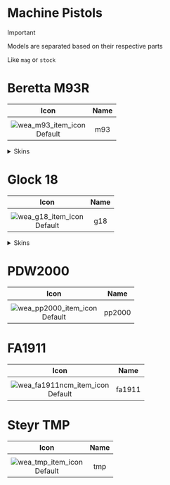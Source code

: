 # Machine Pistols

> [!IMPORTANT]
> Models are separated based on their respective parts
>
> Like `mag` or `stock`

# Beretta M93R

| Icon | Name |
| :--: | :--: | 
| | | | | 
![wea_m93_item_icon](https://github.com/user-attachments/assets/4453ce2e-7788-41ef-973f-6c1a221be03e)<br> Default | m93 | 

<details>
<summary> Skins </summary>

| Icon | Name |
| :--: | :--: |
| | 
| Icon | Name |
![wea_m93wgdiamond_item_icon](https://github.com/user-attachments/assets/0b47f3f7-52e5-4f00-9904-3defd6da05da)<br> wgdiamond | m93wgdiamond | 
| Icon | Name |
![wea_m93iridescent_item_icon](https://github.com/user-attachments/assets/ef1ab594-62bb-4225-92bd-6551071d46c1)<br> iridescent | m93iridescent | 
| Icon | Name |
![wea_m933kingdoms_item_icon](https://github.com/user-attachments/assets/b64eb208-8c6c-4c57-9126-f3f647ea32e5)<br> kingdoms | m93kingdoms | 
| Icon | Name |
![wea_m93battlepass_item_icon](https://github.com/user-attachments/assets/03e067b4-f85a-44d8-b26f-b8a774ff44c7)<br> battlepass | m93battlepass | 
| Icon | Name |
![wea_m93dystopian_item_icon](https://github.com/user-attachments/assets/6532b25c-e529-4405-8d17-667db8b6395a)<br> dystopian | m93dystopian | 
| Icon | Name |
![wea_m93gold_item_icon](https://github.com/user-attachments/assets/dac3a0bd-e842-4804-baac-4ca5d56901e4)<br> gold | m93gold | 
| Icon | Name |
![wea_m93wggold_item_icon](https://github.com/user-attachments/assets/45a5cfe6-e8e7-45c9-a823-4d4ac1219d74)<br> wggold | m93wggold | 

</details>

# Glock 18

| Icon | Name |
| :--: | :--: | 
| | | | | 
![wea_g18_item_icon](https://github.com/user-attachments/assets/5407ecc2-8552-4123-ac5f-b620646598ef)<br> Default | g18 | 

<details>
<summary> Skins </summary>

| Icon | Name |
| :--: | :--: |
| | 
| Icon | Name |
![wea_g18animal_item_icon](https://github.com/user-attachments/assets/b682c5ec-17f9-43a0-9759-6ed6788db974)<br> Default | g18 | 
| Icon | Name |
![wea_g18bluejade_item_icon](https://github.com/user-attachments/assets/e48383b5-2fd8-4964-aa07-7db08ebfee74)<br> Default | g18 | 
| Icon | Name |
![wea_g18deatheg_item_icon](https://github.com/user-attachments/assets/3c330945-1aee-4e58-bde4-7b755e086237)<br> Default | g18 | 
| Icon | Name |
![wea_g18gld_item_icon](https://github.com/user-attachments/assets/93c14b46-715b-4a40-acf3-478f93737346)<br> Default | g18 | 
| Icon | Name |
![wea_g18navyblue_item_icon](https://github.com/user-attachments/assets/773b7f04-30d4-46a4-af32-97f87a71fbf0)<br> Default | g18 | 
| Icon | Name |
![wea_g18redjade_item_icon](https://github.com/user-attachments/assets/8268dc0c-711c-4f36-90bd-02bb388d3d47)<br> Default | g18 | 
| Icon | Name |
![wea_g18wgdiamond_item_icon](https://github.com/user-attachments/assets/b2be147c-6046-4256-a6f7-eabc1a070ad0)<br> Default | g18 | 
| Icon | Name |
![wea_g18wggold_item_icon](https://github.com/user-attachments/assets/5e16d932-6131-40b2-ad99-559440f2c643)<br> Default | g18 | 
| Icon | Name |
![wea_g18wolf_item_icon](https://github.com/user-attachments/assets/2202e1f4-8444-4a36-b4fa-904ee2fe1b9b)<br> Default | g18 | 

</details>


# PDW2000

| Icon | Name |
| :--: | :--: | 
| | | | | 
![wea_pp2000_item_icon](https://github.com/user-attachments/assets/847b9ee0-d8e8-4fc0-a521-da5ca99dd9d8)<br> Default | pp2000 | 


# FA1911

| Icon | Name |
| :--: | :--: | 
| | | | | 
![wea_fa1911ncm_item_icon](https://github.com/user-attachments/assets/f169b55b-9c09-4ae4-822d-317e70995a8a)<br> Default | fa1911 | 


# Steyr TMP

| Icon | Name |
| :--: | :--: | 
| | | | | 
![wea_tmp_item_icon](https://github.com/user-attachments/assets/55de85d1-40cb-49fd-b6d0-5fafbfa06f12)<br> Default | tmp | 
